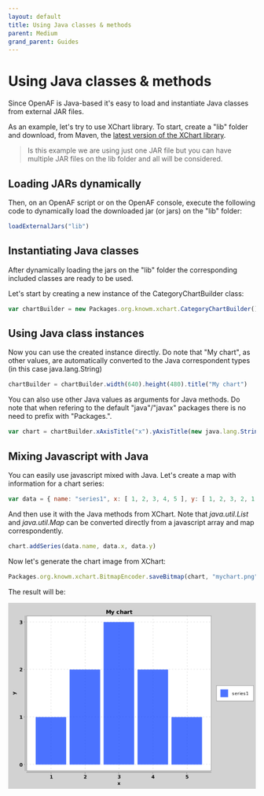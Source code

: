 ```yaml
---
layout: default
title: Using Java classes & methods
parent: Medium
grand_parent: Guides
---
```


# Using Java classes & methods

Since OpenAF is Java-based it's easy to load and instantiate Java classes from external JAR files.

As an example, let's try to use XChart library. To start, create a "lib" folder and download, from Maven, the [latest version of the XChart library](https://repo1.maven.org/maven2/org/knowm/xchart/xchart/3.8.1/xchart-3.8.1.jar).

> Is this example we are using just one JAR file but you can have multiple JAR files on the lib folder and all will be considered.

## Loading JARs dynamically

Then, on an OpenAF script or on the OpenAF console, execute the following code to dynamically load the downloaded jar (or jars) on the "lib" folder:

````javascript
loadExternalJars("lib")
````

## Instantiating Java classes

After dynamically loading the jars on the "lib" folder the corresponding included classes are ready to be used.

Let's start by creating a new instance of the CategoryChartBuilder class:

````javascript
var chartBuilder = new Packages.org.knowm.xchart.CategoryChartBuilder()
````

## Using Java class instances

Now you can use the created instance directly. Do note that "My chart", as other values, are automatically converted to the Java correspondent types (in this case java.lang.String)

````javascript
chartBuilder = chartBuilder.width(640).height(480).title("My chart")
````

You can also use other Java values as arguments for Java methods. Do note that when refering to the default "java"/"javax" packages there is no need to prefix with "Packages.".

````javascript
var chart = chartBuilder.xAxisTitle("x").yAxisTitle(new java.lang.String("y")).build()
````

## Mixing Javascript with Java

You can easily use javascript mixed with Java. Let's create a map with information for a chart series:

````javascript
var data = { name: "series1", x: [ 1, 2, 3, 4, 5 ], y: [ 1, 2, 3, 2, 1 ] } 
````

And then use it with the Java methods from XChart. Note that _java.util.List_ and _java.util.Map_ can be converted directly from a javascript array and map correspondently.

````javascript
chart.addSeries(data.name, data.x, data.y)
````

Now let's generate the chart image from XChart:

````javascript
Packages.org.knowm.xchart.BitmapEncoder.saveBitmap(chart, "mychart.png", Packages.org.knowm.xchart.BitmapEncoder.BitmapFormat.PNG)
````

The result will be:

![using-java-methods.png](using-java-methods.png)
